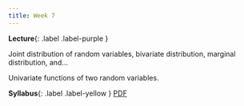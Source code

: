 ```yaml
---
title: Week 7
---
```


 **Lecture**{: .label .label-purple }

Joint distribution of random variables, bivariate distribution, marginal distribution, and...

Univariate functions of two random variables.

  **Syllabus**{: .label .label-yellow } [PDF](../assets/lectures/QP.pdf)

